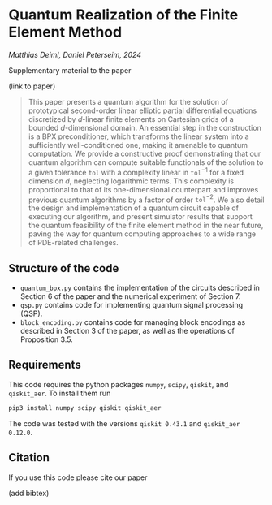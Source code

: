 # Quantum Realization of the Finite Element Method
*Matthias Deiml, Daniel Peterseim, 2024*

Supplementary material to the paper

(link to paper)

> This paper presents a quantum algorithm for the solution of prototypical second-order linear elliptic partial differential equations discretized by $d$-linear finite elements on Cartesian grids of a bounded $d$-dimensional domain. An essential step in the construction is a BPX preconditioner, which transforms the linear system into a sufficiently well-conditioned one, making it amenable to quantum computation. We provide a constructive proof demonstrating that our quantum algorithm can compute suitable functionals of the solution to a given tolerance $\texttt{tol}$ with a complexity linear in $\texttt{tol}^{-1}$ for a fixed dimension $d$, neglecting logarithmic terms. This complexity is proportional to that of its one-dimensional counterpart and improves previous quantum algorithms by a factor of order $\texttt{tol}^{-2}$. We also detail the design and implementation of a quantum circuit capable of executing our algorithm, and present simulator results that support the quantum feasibility of the finite element method in the near future, paving the way for quantum computing approaches to a wide range of PDE-related challenges.

## Structure of the code

* `quantum_bpx.py` contains the implementation of the circuits described in Section 6 of the paper and the numerical experiment of Section 7.
* `qsp.py` contains code for implementing quantum signal processing (QSP).
* `block_encoding.py` contains code for managing block encodings as described in Section 3 of the paper, as well as the operations of Proposition 3.5.

## Requirements

This code requires the python packages `numpy`, `scipy`, `qiskit`, and `qiskit_aer`. To install them run
```sh
pip3 install numpy scipy qiskit qiskit_aer
```

The code was tested with the versions `qiskit 0.43.1` and `qiskit_aer 0.12.0`.

## Citation

If you use this code please cite our paper

(add bibtex)
